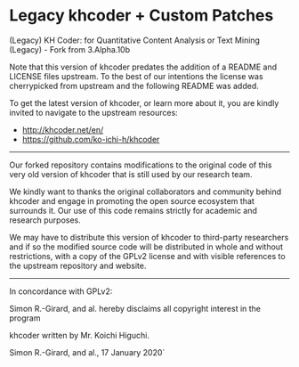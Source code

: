 # Legacy khcoder + Custom Patches
(Legacy) KH Coder: for Quantitative Content Analysis or Text Mining (Legacy) - Fork from 3.Alpha.10b

Note that this version of khcoder predates the addition of a README and LICENSE files upstream. To the best of our intentions the license was cherrypicked from upstream and the following README was added.

To get the latest version of khcoder, or learn more about it, you are kindly invited to navigate to the upstream resources: 

- http://khcoder.net/en/
- https://github.com/ko-ichi-h/khcoder

------------------

Our forked repository contains modifications to the original code of this very old version of khcoder that is still used by our research team.

We kindly want to thanks the original collaborators and community behind khcoder and engage in promoting the open source ecosystem that surrounds it. Our use of this code remains strictly for academic and research purposes. 

We may have to distribute this version of khcoder to third-party researchers and if so the modified source code will be distributed in whole and without restrictions, with a copy of the GPLv2 license and with visible references to the upstream repository and website.

------------------

In concordance with GPLv2:

Simon R.-Girard, and al. hereby disclaims all copyright interest in the program

khcoder written by Mr. Koichi Higuchi.

Simon R.-Girard, and al., 17 January 2020`
